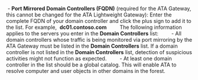 - **Port Mirrored Domain Controllers (FQDN)** (required for the ATA Gateway, this cannot be changed for the ATA Lightweight Gateway): Enter the complete FQDN of your domain controller and click the plus sign to add it to the list. For example,  **dc01.contoso.com**         The following information applies to the servers you enter in the **Domain Controllers** list:         - All domain controllers whose traffic is being monitored via port mirroring by the ATA Gateway must be listed in the **Domain Controllers** list. If a domain controller is not listed in the **Domain Controllers** list, detection of suspicious activities might not function as expected.         - At least one domain controller in the list should be a global catalog. This will enable ATA to resolve computer and user objects in other domains in the forest. 
